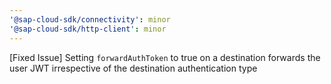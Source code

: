 ```yaml
---
'@sap-cloud-sdk/connectivity': minor
'@sap-cloud-sdk/http-client': minor
---
```


[Fixed Issue] Setting `forwardAuthToken` to true on a destination forwards the user JWT irrespective of the destination authentication type

